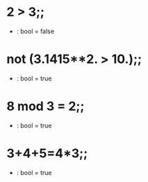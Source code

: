 # 2 > 3;;
- : bool = false
# not (3.1415**2. > 10.);;
- : bool = true
# 8 mod 3 = 2;;
- : bool = true
# 3+4+5=4*3;;
- : bool = true